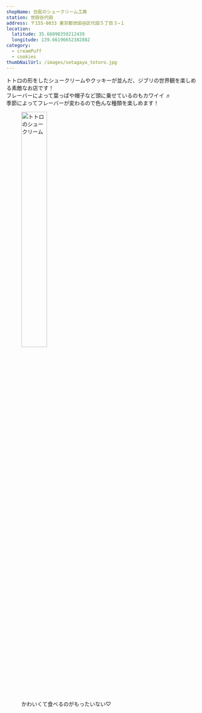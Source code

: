 ```yaml
---
shopName: 白髭のシュークリーム工房
station: 世田谷代田
address: 〒155-0033 東京都世田谷区代田５丁目３−１
location:
  latitude: 35.66098359212439
  longitude: 139.66196652382882
category:
  - creamPuff
  - cookies
thumbNailUrl: /images/setagaya_totoro.jpg
---
```


トトロの形をしたシュークリームやクッキーが並んだ、ジブリの世界観を楽しめる素敵なお店です！  
フレーバーによって葉っぱや帽子など頭に乗せているのもカワイイ ♬  
季節によってフレーバーが変わるので色んな種類を楽しめます！

<figure>
  <img width="40%" src="/images/setagaya_totoro.jpg" alt="トトロのシュークリーム" />
  <figcaption>かわいくて食べるのがもったいない♡</figcaption>
</figure>
